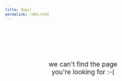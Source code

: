 ```yaml
---
title: Oops!
permalink: /404.html
---
```


We can't find the page  
you're looking for :-(

<style type="text/css">

	p {
		margin-top: 25%;
		text-transform: lowercase;
		text-align: center; 
		font-size: 150%;
	}
	
</style> 
